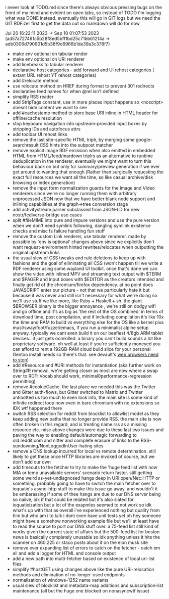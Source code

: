 i never look at TODO.md since there's always obvious pressing bugs on the front of my mind and evident on open tabs, so instead of TODO i'm logging what was DONE instead. eventually this will go in GIT logs but we need the GIT RDFizer first to get the data out so markdown will do for now

Jul 20 16:22:11 2023 -> Sep 10 01:07:53 2023 (ad57a727491c5b28f8ed5bff1bd25c71bb61214a -> adb0306d790901d5b38f9d6966b1de39a3c378f7)

- make env optional on tabular render
- make env optional on URI renderer
- add linebreaks to tabular renderer
- declarative host categories - add forward and UI rehost categories ( extant URL rehost YT rehost categories)
- add #relocate method
- use relocate method on HREF during format to prevent 301 redirects
- declarative feed names for when @rel isn't defined
- simplify RSS reader
- add StripTags constant, use in more places input happens so \<noscript\> doesnt hide content we want to see
- add #cachestamp method to store base URI inline in HTML header for offline/cache resolution
- stop keyboard navigation into upstream-provided input boxes by stripping IDs and autofocus attrs
- add toolbar UI rehost links
- remove the last site-specific HTML triplr, by merging some google-searchresult CSS hints into the subpost matcher
- remove explicit image RDF emission when also emitted in embedded HTML from HTML/feed/mardown triplrs as an alternative to runtime deduplication in the renderer. eventually we might want to turn this behaviour back on but only for summary/preview generation if we ever get around to wanting that enough (Rather than surgically requesting the exact full resources we want all the time, so like casual archive/disk browsing or index generation)
- remove the input form normalization guards for the Image and Video renderers since we're no longer running them with arbitrary unprocessed JSON now that we have better blank node support and inlining capabilities at the graph->tree conversion stage
- add activitystream parser subclassed from JSON-LD for new nostr/fediverse-bridge use cases
- split #fileMIME into pure and impure versions and use the pure version when we don't need symlink following, dangling symlink existence checks and misc fs failure handling fun stuff
- remove the custom Link renderer, use tabular renderer. made by possible by 'env is optional' changes above since we explicitly don't want request-environment hinted rewrites/relocates when outputting the original upstream links
- the usual slew of CSS tweaks and rule deletions to keep up with fashions and the goal of eliminating all CSS (won't happen till we write a RDF renderer using some wayland UI toolkit. once that's done we can show the video with inlined MPV and streaming text output with $TERM and $PAGER and input boxes with $EDITOR as the creators intended and finally get rid of the chromium/firefox dependency. at no point does JAVASCRIPT enter our picture - not that we particularly hate it but because it was never and still isn't necessary for what we're doing so we'll use stuff we like more, like Ruby + Haskell + sh. the giant $BROWSER binary is the bigger annoyance , we're still on dodgy wifi and go offline and it's as big as 'the rest of the OS combined' in terms of download time, post compilation, and if including compilation it's like 10x the time and RAM to build vs everything else for the OS like a kernel plus musl/sway/foot/fuzzel/emacs, if you run a minimalist alpine setup anyway. typically we cant even build it on our beefiest 4/8gb ARM tablet devices.. it just gets oomkilled. a binary you can't build sounds a lot like proprietary software. oh well at least if you're sufficiently moneyed you can afford to rent a 192GB-RAM cloud build slice for your personal Gentoo install needs so there's that. see devault's [web browsers need to stop](https://drewdevault.com/2020/08/13/Web-browsers-need-to-stop.html))
- add #Resource and #URI methods for instantiation (aka further work on String#R removal, we're getting closer as most are now where a swap over to RDF::Vocab should work, minimal0performance-regression permitting)
- remove #cookieCache. the last place we needed this was the Twitter and Gitter auth-flows, but Gitter switched to Matrix and Twitter antibotted us too much to even look into, the main site is some kind of infinite redirect loop now even in bare chromium with no extensions so IDK wtf happened there
- switch RSS selection for reddit from blocklist to allowlist model as they keep adding new paths that no longer provide RSS. the main site is now often broken in this regard, and is treating name.rss as a missing resource etc. misc above changes were due to these last two issues and paving the way to enabling default/automagic forwarding to old.reddit.com and nitter and complete erasure of links to the RSS-sundowning/NonLoggedInUser-hating sites
- remove a DNS lookup incurred for local vs remote determination. still likely to get these once HTTP libraries are invoked of course, but we don't add our own
- add timeouts to the fetcher to try to make the 'huge feed list with now MIA or temp unavailable servers' scenario return faster. still getting some weird as-yet-undiagnosed hangs deep in URI.open/Net::HTTP or something. probably going to have to switch the main fetcher over to ioquatix's async-http stuff to make this issue go away. and wouldn't it be embarassing if some of thee hangs are due to our DNS server being so naiive, idk if that could be related but it's also slated for ioquatixization but a lot of the exapmles seemed to not work so idk what's up with that as overall i've experienced nothing but quality from him but who am i to talk i dont even have unit tests yet oh hey someone might have a somehow nonworking example file but we'll at least have to read the source to port our DNS stuff over. a 75-feed list still kind of works given the current state of affairs but the 500-feed list for boston news is basically completely unusable so idk anything unless it hits the scanner on 460.225 or staco posts about it on the elon musk site
- remove ever expanding list of errors to catch on the fetcher - catch em all and add a logger for HTML and console output
- add a new path into multi-fetcher based on existence of local uri-list files
- simplify #hostGET using changes above like the pure URI-relocation methods and elimination of no-longer-used endpoints
- normalization of windows-1252 name variants
- usual slew of blocklist and metadata-map additions and subscription-list maintenance (all but the huge one blocked on nonasyncwtf issue)
